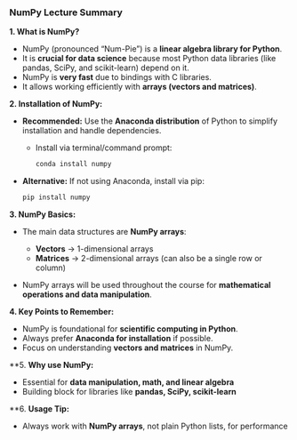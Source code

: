 ### **NumPy Lecture Summary**

**1. What is NumPy?**

* NumPy (pronounced “Num-Pie”) is a **linear algebra library for Python**.
* It is **crucial for data science** because most Python data libraries (like pandas, SciPy, and scikit-learn) depend on it.
* NumPy is **very fast** due to bindings with C libraries.
* It allows working efficiently with **arrays (vectors and matrices)**.

**2. Installation of NumPy:**

* **Recommended:** Use the **Anaconda distribution** of Python to simplify installation and handle dependencies.

  * Install via terminal/command prompt:

    ```bash
    conda install numpy
    ```
* **Alternative:** If not using Anaconda, install via pip:

  ```bash
  pip install numpy
  ```

**3. NumPy Basics:**

* The main data structures are **NumPy arrays**:

  * **Vectors** → 1-dimensional arrays
  * **Matrices** → 2-dimensional arrays (can also be a single row or column)
* NumPy arrays will be used throughout the course for **mathematical operations and data manipulation**.

**4. Key Points to Remember:**

* NumPy is foundational for **scientific computing in Python**.
* Always prefer **Anaconda for installation** if possible.
* Focus on understanding **vectors and matrices** in NumPy.

**5. **Why use NumPy:**

* Essential for **data manipulation, math, and linear algebra**
* Building block for libraries like **pandas, SciPy, scikit-learn**

**6. **Usage Tip:**

* Always work with **NumPy arrays**, not plain Python lists, for performance
